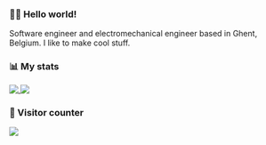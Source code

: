 ### 👋🏼 Hello world!

Software engineer and electromechanical engineer based in Ghent, Belgium. I like to make cool stuff.

### 📊 My stats
<div>
  <a href="https://farazatarodi.com">
    <img align="top" src="https://github-readme-stats.vercel.app/api?username=farazatarodi&show_icons=true&bg_color=141414&title_color=0fc&icon_color=ff5454&text_color=fff&count_private=true" />
  </a>
  <a href="https://www.farazatarodi.com/#about">
    <img align="top" src="https://github-readme-stats.vercel.app/api/top-langs/?username=farazatarodi&show_icons=true&bg_color=141414&title_color=0fc&icon_color=ff5454&text_color=fff&hide=makefile,cmake&layout=compact" />
  </a>
</div>

### 🎰 Visitor counter
<img src="https://profile-counter.glitch.me/farazatarodi/count.svg" />
